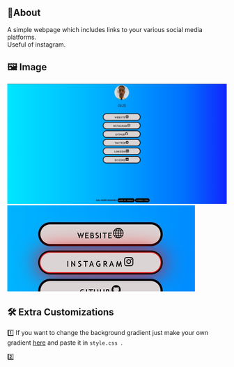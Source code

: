 
## 📝About
A simple webpage which includes links to your various social media platforms. <br>
Useful of instagram.
## 🖼️ Image
<img src="1.jpg">
<img src="2.jpg">

## 🛠️ Extra Customizations


1️⃣ If you want to change the background gradient just make your own gradient [here](https://mycolor.space/) and paste it in ```style.css ```.
<br>

2️⃣

